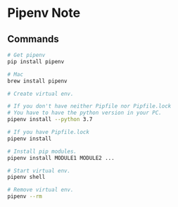 Pipenv Note 
===

## Commands

```bash
# Get pipenv
pip install pipenv

# Mac 
brew install pipenv
```

```bash
# Create virtual env.

# If you don't have neither Pipfile nor Pipfile.lock
# You have to have the python version in your PC.
pipenv install --python 3.7

# If you have Pipfile.lock
pipenv install
```

```bash
# Install pip modules.
pipenv install MODULE1 MODULE2 ...
```

```bash
# Start virtual env.
pipenv shell
```

```bash
# Remove virtual env.
pipenv --rm
```
